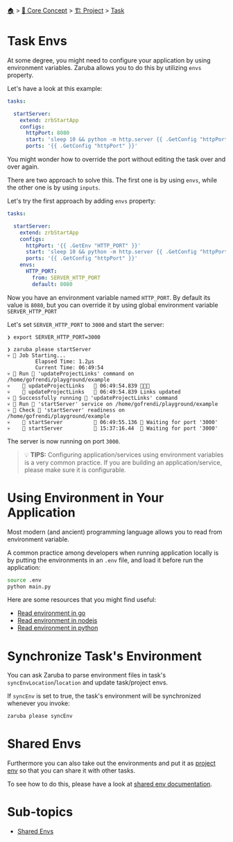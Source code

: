 <!--startTocHeader-->
[🏠](../../../../README.md) > [🧠 Core Concept](../../../README.md) > [🏗️ Project](../../README.md) > [Task](../README.md)
# Task Envs
<!--endTocHeader-->


At some degree, you might need to configure your application by using environment variables. Zaruba allows you to do this by utilizing `envs` property.

Let's have a look at this example:

```yaml
tasks:

  startServer:
    extend: zrbStartApp
    configs:
      httpPort: 8080
      start: 'sleep 10 && python -m http.server {{ .GetConfig "httpPort" }}'
      ports: '{{ .GetConfig "httpPort" }}'
```

You might wonder how to override the port without editing the task over and over again.

There are two approach to solve this. The first one is by using `envs`, while the other one is by using `inputs`.

Let's try the first approach by adding `envs` property:


```yaml
tasks:

  startServer:
    extend: zrbStartApp
    configs:
      httpPort: '{{ .GetEnv "HTTP_PORT" }}'
      start: 'sleep 10 && python -m http.server {{ .GetConfig "httpPort" }}'
      ports: '{{ .GetConfig "httpPort" }}'
    envs:
      HTTP_PORT:
        from: SERVER_HTTP_PORT
        default: 8080
```

Now you have an environment variable named `HTTP_PORT`. By default its value is `8080`, but you can override it by using global environment variable `SERVER_HTTP_PORT`

Let's set `SERVER_HTTP_PORT` to `3000` and start the server:

```
❯ export SERVER_HTTP_PORT=3000

❯ zaruba please startServer
💀 🔎 Job Starting...
         Elapsed Time: 1.2µs
         Current Time: 06:49:54
💀 🏁 Run 🔗 'updateProjectLinks' command on /home/gofrendi/playground/example
💀    🚀 updateProjectLinks   🔗 06:49:54.839 🎉🎉🎉
💀    🚀 updateProjectLinks   🔗 06:49:54.839 Links updated
💀 🎉 Successfully running 🔗 'updateProjectLinks' command
💀 🏁 Run 🍏 'startServer' service on /home/gofrendi/playground/example
💀 🏁 Check 🍏 'startServer' readiness on /home/gofrendi/playground/example
💀    🔎 startServer          🍏 06:49:55.136 📜 Waiting for port '3000'
💀    🔎 startServer          🍏 15:37:16.44  📜 Waiting for port '3000'
```

The server is now running on port `3000`.


> 💡 __TIPS:__  Configuring application/services using environment variables is a very common practice. If you are building an application/service, please make sure it is configurable.

# Using Environment in Your Application

Most modern (and ancient) programming language allows you to read from environment variable.

A common practice among developers when running application locally is by putting the environments in an `.env` file, and load it before run the application:

```bash
source .env
python main.py
```

Here are some resources that you might find useful:

* [Read environment in go](https://pkg.go.dev/os#Getenv)
* [Read environment in nodejs](https://nodejs.org/api/process.html#processenv)
* [Read environment in python](https://docs.python.org/3/library/os.html#os.getenv)

# Synchronize Task's Environment

You can ask Zaruba to parse environment files in task's `syncEnvLocation`/`location` and update task/project envs.

If `syncEnv` is set to true, the task's environment will be synchronized whenever you invoke:

 ```bash
 zaruba please syncEnv
 ```

# Shared Envs

Furthermore you can also take out the environments and put it as [project env](../../project-envs.md) so that you can share it with other tasks.

To see how to do this, please have a look at [shared env documentation](./shared-envs.md).


<!--startTocSubtopic-->
# Sub-topics
* [Shared Envs](shared-envs.md)
<!--endTocSubtopic-->